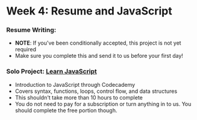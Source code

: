 # Week 4: Resume and JavaScript

### Resume Writing: 
- **NOTE**: If you've been conditionally accepted, this project is not yet required
- Make sure you complete this and send it to us before your first day!

### Solo Project: [Learn JavaScript][codecademy]
- Introduction to JavaScript through Codecademy
- Covers syntax, functions, loops, control flow, and data structures
- This shouldn't take more than 10 hours to complete
- You do not need to pay for a subscription or turn anything in to us.
  You should complete the free portion though.

[resume]: resume/README.md
[codecademy]: https://www.codecademy.com/learn/javascript

